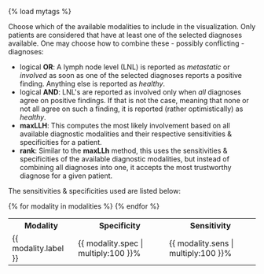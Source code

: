 {% load mytags %}

Choose which of the available modalities to include in the visualization. Only patients
are considered that have at least one of the selected diagnoses available. One may
choose how to combine these - possibly conflicting - diagnoses:

- logical **OR**: A lymph node level (LNL) is reported as _metastatic_ or _involved_ as soon as one of the selected diagnoses reports a positive finding. Anything else is reported as _healthy_.
- logical **AND**: LNL's are reported as involved only when *all* diagnoses agree on positive findings. If that is not the case, meaning that none or not all agree on such a finding, it is reported (rather optimistically) as _healthy_.
- **maxLLH**: This computes the most likely involvement based on all available diagnostic modalities and their respective sensitivities & specificities for a patient.
- **rank**: Similar to the **maxLLh** method, this uses the sensitivities & specificities of the available diagnostic modalities, but instead of combining all diagnoses into one, it accepts the most trustworthy diagnose for a given patient.

The sensitivities & specificities used are listed below:

<table>
    <tr>
        <th>Modality</th>
        <th>Specificity</th>
        <th>Sensitivity</th>
    </tr>
    {% for modality in modalities %}
    <tr>
        <td>{{ modality.label }}</td>
        <td>{{ modality.spec | multiply:100 }}%</td>
        <td>{{ modality.sens | multiply:100 }}%</td>
    </tr>
    {% endfor %}
</table>
